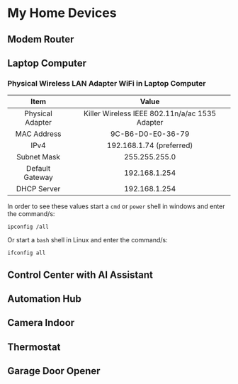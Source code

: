 # My Home Devices

## Modem Router

## Laptop Computer

### Physical Wireless LAN Adapter WiFi in Laptop Computer

|Item|Value|
|:-:|:-:|
|Physical Adapter|Killer Wireless IEEE 802.11n/a/ac 1535 Adapter|
|MAC Address|9C-B6-D0-E0-36-79|
|IPv4| 192.168.1.74 (preferred)|
|Subnet Mask| 255.255.255.0| 
|Default Gateway| 192.168.1.254|
|DHCP Server| 192.168.1.254|

In order to see these values start a `cmd` or `power` shell in windows and enter the command/s:
```script
ipconfig /all
```
Or start a `bash` shell in Linux and enter the command/s:
```script
ifconfig all
```

## Control Center with AI Assistant

## Automation Hub

## Camera Indoor

## Thermostat

## Garage Door Opener


